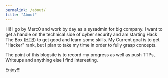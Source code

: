 ```yaml
---
permalink: /about/
title: "About"
---
```


Hi! I go by Merc0 and work by day as a sysadmin for big company. I want to get a handle on the technical side of cyber security and am starting Hack The Box ([HTB](https://www.google.com/url?sa=t&rct=j&q=&esrc=s&source=web&cd=&cad=rja&uact=8&ved=2ahUKEwiCi7_lnd74AhXiK0QIHaq6AxkQFnoECAsQAQ&url=https%3A%2F%2Fwww.hackthebox.com%2F&usg=AOvVaw0PVHn4XV1bDTqGHH0aqRYz)) to get good and learn some skills. My Current goal is to get "Hacker" rank, but I plan to take my time in order to fully grasp concepts.

The point of this blogsite is to record my progress as well as push TTPs, Writeups and anything else I find interesting. 

Enjoy!!!

